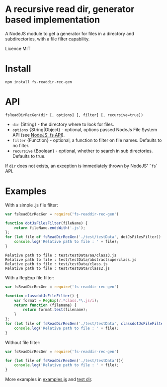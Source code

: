 # A recursive read dir, generator based implementation

A NodeJS module to get a generator for files in a directory and subdirectories, with a file filter capability.

Licence MIT

# Install

    npm install fs-readdir-rec-gen

# API

    fsReadDirRecGen(dir [, options] [, filter] [, recursive=true])

* ```dir``` {String} - the directory where to look for files.
* ```options``` {String|Object} - optional, options passed NodeJs File System API (see [NodeJS' fs API](https://nodejs.org/api/fs.html#fs_fs_readdir_path_options_callback)).
* ```filter``` {Function} - optional, a function to filter on file names. Defaults to no filter.
* ```recursive``` {Boolean} - optional, whether to search in sub directories. Defaults to true.

If ```dir``` does not exists, an exception is immediately thrown by NodeJS' ``̀`fs``̀` API.

# Examples
With a simple .js file filter:
```js
var fsReadDirRecGen = require('fs-readdir-rec-gen')

function dotJsFilesFilter(fileName) {
    return fileName.endsWith('.js');
};
for (let file of fsReadDirRecGen('./test/testData', dotJsFilesFilter)) {
    console.log('Relative path to file : ' + file);
}
```
```
Relative path to file : test/testData/aa/class3.js
Relative path to file : test/testData/abstractsuperclass.js
Relative path to file : test/testData/class.js
Relative path to file : test/testData/class2.js
```

With a RegExp file filter:
```js
var fsReadDirRecGen = require('fs-readdir-rec-gen')

function classdotJsFileFilter() {
    var format = RegExp(/.*class.*\.js/i);
    return function (filename) {
        return format.test(filename);
    }
};
for (let file of fsReadDirRecGen('./test/testData', classdotJsFileFilter())){
    console.log('Relative path to file : ' + file);
}
```

Without file filter:
```js
var fsReadDirRecGen = require('fs-readdir-rec-gen')

for (let file of fsReadDirRecGen('./test/testData')){
    console.log('Relative path to file : ' + file);
}
```

More examples in [examples.js](examples.js) and [test dir](test).

